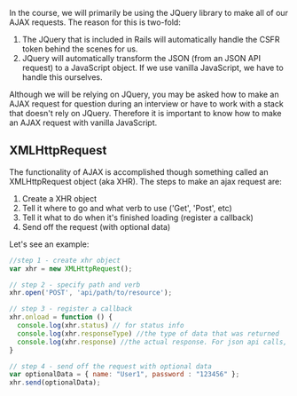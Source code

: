 In the course, we will primarily be using the JQuery library to make all of our AJAX requests. The reason for this is two-fold:

1. The JQuery that is included in Rails will automatically handle the CSFR token behind the scenes for us.
2. JQuery will automatically transform the JSON (from an JSON API request) to a JavaScript object. If we use vanilla JavaScript, we have to handle this ourselves.

Although we will be relying on JQuery, you may be asked how to make an AJAX request for question during an interview or have to work with a stack that doesn't rely on JQuery. Therefore it is important to know how to make an AJAX request with vanilla JavaScript.

## XMLHttpRequest

The functionality of AJAX is accomplished though something called an XMLHttpRequest object (aka XHR). The steps to make an ajax request are:

1. Create a XHR object
2. Tell it where to go and what verb to use ('Get', 'Post', etc)
3. Tell it what to do when it's finished loading (register a callback)
4. Send off the request (with optional data)

Let's see an example:

```js
//step 1 - create xhr object
var xhr = new XMLHttpRequest();

// step 2 - specify path and verb
xhr.open('POST', 'api/path/to/resource');

// step 3 - register a callback
xhr.onload = function () {
  console.log(xhr.status) // for status info
  console.log(xhr.responseType) //the type of data that was returned
  console.log(xhr.response) //the actual response. For json api calls, this will be a json string
}

// step 4 - send off the request with optional data
var optionalData = { name: "User1", password : "123456" };
xhr.send(optionalData);
```
